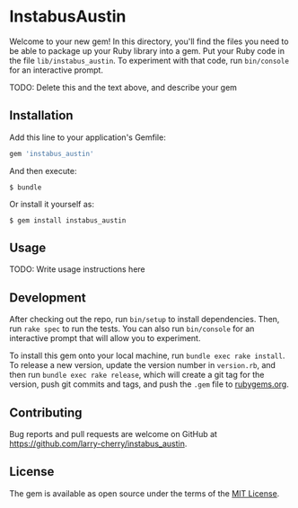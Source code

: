 # InstabusAustin

Welcome to your new gem! In this directory, you'll find the files you need to be able to package up your Ruby library into a gem. Put your Ruby code in the file `lib/instabus_austin`. To experiment with that code, run `bin/console` for an interactive prompt.

TODO: Delete this and the text above, and describe your gem

## Installation

Add this line to your application's Gemfile:

```ruby
gem 'instabus_austin'
```

And then execute:

    $ bundle

Or install it yourself as:

    $ gem install instabus_austin

## Usage

TODO: Write usage instructions here

## Development

After checking out the repo, run `bin/setup` to install dependencies. Then, run `rake spec` to run the tests. You can also run `bin/console` for an interactive prompt that will allow you to experiment.

To install this gem onto your local machine, run `bundle exec rake install`. To release a new version, update the version number in `version.rb`, and then run `bundle exec rake release`, which will create a git tag for the version, push git commits and tags, and push the `.gem` file to [rubygems.org](https://rubygems.org).

## Contributing

Bug reports and pull requests are welcome on GitHub at https://github.com/larry-cherry/instabus_austin.


## License

The gem is available as open source under the terms of the [MIT License](http://opensource.org/licenses/MIT).

